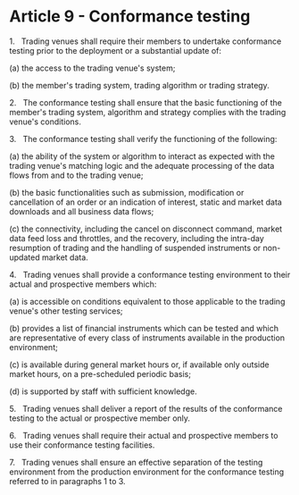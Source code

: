 # Article 9 - Conformance testing


1.   Trading venues shall require their members to undertake conformance testing prior to the deployment or a substantial update of:

(a) the access to the trading venue's system;

(b) the member's trading system, trading algorithm or trading strategy.

2.   The conformance testing shall ensure that the basic functioning of the member's trading system, algorithm and strategy complies with the trading venue's conditions.

3.   The conformance testing shall verify the functioning of the following:

(a) the ability of the system or algorithm to interact as expected with the trading venue's matching logic and the adequate processing of the data flows from and to the trading venue;

(b) the basic functionalities such as submission, modification or cancellation of an order or an indication of interest, static and market data downloads and all business data flows;

(c) the connectivity, including the cancel on disconnect command, market data feed loss and throttles, and the recovery, including the intra-day resumption of trading and the handling of suspended instruments or non-updated market data.

4.   Trading venues shall provide a conformance testing environment to their actual and prospective members which:

(a) is accessible on conditions equivalent to those applicable to the trading venue's other testing services;

(b) provides a list of financial instruments which can be tested and which are representative of every class of instruments available in the production environment;

(c) is available during general market hours or, if available only outside market hours, on a pre-scheduled periodic basis;

(d) is supported by staff with sufficient knowledge.

5.   Trading venues shall deliver a report of the results of the conformance testing to the actual or prospective member only.

6.   Trading venues shall require their actual and prospective members to use their conformance testing facilities.

7.   Trading venues shall ensure an effective separation of the testing environment from the production environment for the conformance testing referred to in paragraphs 1 to 3.
